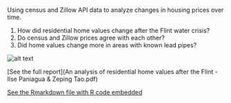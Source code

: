 Using census and Zillow API data to analyze changes in housing prices over time.

1. How did residential home values change after the Flint water crisis?
2. Do census and Zillow prices agree with each other?
3. Did home values change more in areas with known lead pipes?

![alt text](https://github.com/ilsep93/Flint-Real-Estate/blob/master/FlintChangeHomeValues.png)

[See the full report](An analysis of residential home values after the Flint - Ilse Paniagua & Zeping Tao.pdf)

[See the Rmarkdown file with R code embedded](Flint-Zillow.Rmd)


